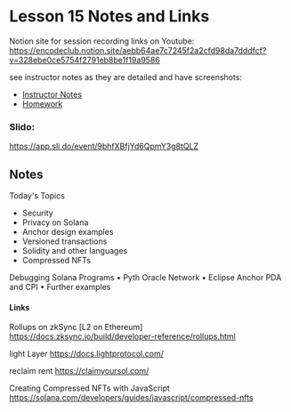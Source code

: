 # Lesson 15 Notes and Links

Notion site for session recording links on Youtube:
https://encodeclub.notion.site/aebb64ae7c7245f2a2cfd98da7dddfcf?v=328ebe0ce5754f2791eb8be1f19a9586


see instructor notes as they are detailed and have screenshots:
 - [Instructor Notes](../instructor_slide_notes_and_homework/Lesson15.pdf)
 - [Homework](../instructor_slide_notes_and_homework/Homework15.pdf)


### Slido:
https://app.sli.do/event/9bhfXBfjYd6QpmY3g8tQLZ


## Notes

Today's Topics
 - Security
 - Privacy on Solana
 - Anchor design examples
 - Versioned transactions
 - Solidity and other languages
 - Compressed NFTs


Debugging Solana Programs
• Pyth Oracle Network
• Eclipse
Anchor
PDA and CPI
• Further examples

#### Links


Rollups on zkSync [L2 on Ethereum]
https://docs.zksync.io/build/developer-reference/rollups.html

light Layer
https://docs.lightprotocol.com/

reclaim rent
https://claimyoursol.com/


Creating Compressed NFTs with JavaScript
https://solana.com/developers/guides/javascript/compressed-nfts


